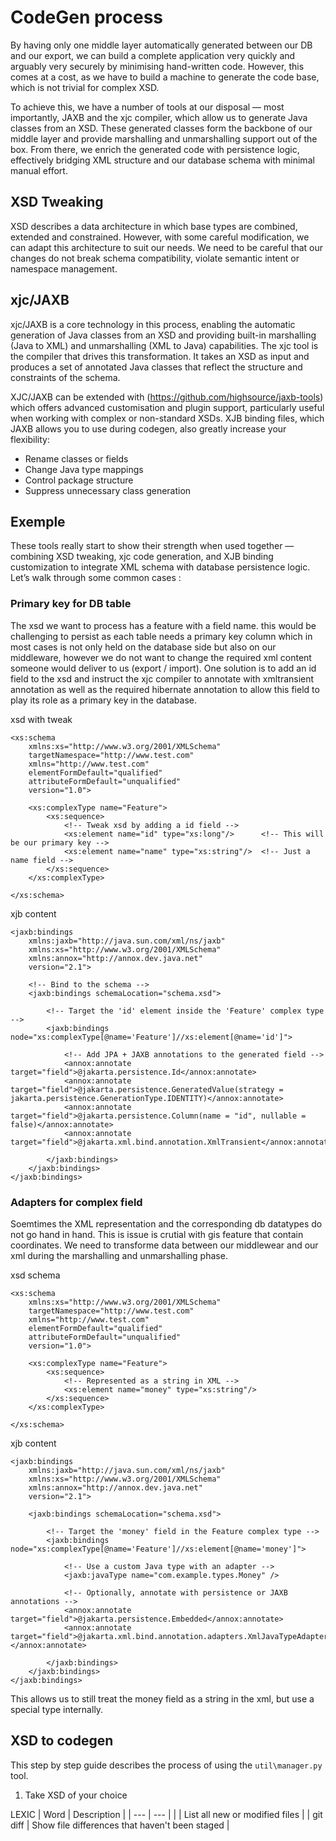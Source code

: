 # CodeGen process
By having only one middle layer automatically generated between our DB and our export, we can build a complete application very quickly and arguably very securely by minimising hand-written code. However, this comes at a cost, as we have to build a machine to generate the code base, which is not trivial for complex XSD.

To achieve this, we have a number of tools at our disposal — most importantly, JAXB and the xjc compiler, which allow us to generate Java classes from an XSD. These generated classes form the backbone of our middle layer and provide marshalling and unmarshalling support out of the box. From there, we enrich the generated code with persistence logic, effectively bridging XML structure and our database schema with minimal manual effort.

## XSD Tweaking
XSD describes a data architecture in which base types are combined, extended and constrained. However, with some careful modification, we can adapt this architecture to suit our needs. We need to be careful that our changes do not break schema compatibility, violate semantic intent or namespace management. 

## xjc/JAXB
xjc/JAXB is a core technology in this process, enabling the automatic generation of Java classes from an XSD and providing built-in marshalling (Java to XML) and unmarshalling (XML to Java) capabilities. The xjc tool is the compiler that drives this transformation. It takes an XSD as input and produces a set of annotated Java classes that reflect the structure and constraints of the schema.

XJC/JAXB can be extended with (https://github.com/highsource/jaxb-tools) which offers advanced customisation and plugin support, particularly useful when working with complex or non-standard XSDs. XJB binding files, which JAXB allows you to use during codegen, also greatly increase your flexibility:

- Rename classes or fields
- Change Java type mappings
- Control package structure
- Suppress unnecessary class generation

## Exemple
These tools really start to show their strength when used together — combining XSD tweaking, xjc code generation, and XJB binding customization to integrate XML schema with database persistence logic.
Let’s walk through some common cases :

### Primary key for DB table
The xsd we want to process has a feature with a field name. this would be challenging to persist as each table needs a primary key column which in most cases is not only held on the database side but also on our middleware, however we do not want to change the required xml content someone would deliver to us (export / import). One solution is to add an id field to the xsd and instruct the xjc compiler to annotate with xmltransient annotation as well as the required hibernate annotation to allow this field to play its role as a primary key in the database.


xsd with tweak 
```
<xs:schema 
    xmlns:xs="http://www.w3.org/2001/XMLSchema"
    targetNamespace="http://www.test.com"
    xmlns="http://www.test.com"
    elementFormDefault="qualified"
    attributeFormDefault="unqualified"
    version="1.0">

    <xs:complexType name="Feature">
        <xs:sequence>
            <!-- Tweak xsd by adding a id field -->
            <xs:element name="id" type="xs:long"/>      <!-- This will be our primary key -->
            <xs:element name="name" type="xs:string"/>  <!-- Just a name field -->
        </xs:sequence>
    </xs:complexType>

</xs:schema>
```

xjb content
```
<jaxb:bindings 
    xmlns:jaxb="http://java.sun.com/xml/ns/jaxb"
    xmlns:xs="http://www.w3.org/2001/XMLSchema"
    xmlns:annox="http://annox.dev.java.net"
    version="2.1">

    <!-- Bind to the schema -->
    <jaxb:bindings schemaLocation="schema.xsd">

        <!-- Target the 'id' element inside the 'Feature' complex type -->
        <jaxb:bindings node="xs:complexType[@name='Feature']//xs:element[@name='id']">

            <!-- Add JPA + JAXB annotations to the generated field -->
            <annox:annotate target="field">@jakarta.persistence.Id</annox:annotate>
            <annox:annotate target="field">@jakarta.persistence.GeneratedValue(strategy = jakarta.persistence.GenerationType.IDENTITY)</annox:annotate>
            <annox:annotate target="field">@jakarta.persistence.Column(name = "id", nullable = false)</annox:annotate>
            <annox:annotate target="field">@jakarta.xml.bind.annotation.XmlTransient</annox:annotate>

        </jaxb:bindings>
    </jaxb:bindings>
</jaxb:bindings>
```

### Adapters for complex field
Soemtimes the XML representation and the corresponding db datatypes do not go hand in hand. This is issue is crutial with gis feature that contain coordinates. We need to transforme data between our middlewear and our xml during the marshalling and unmarshalling phase. 

xsd schema
```
<xs:schema 
    xmlns:xs="http://www.w3.org/2001/XMLSchema"
    targetNamespace="http://www.test.com"
    xmlns="http://www.test.com"
    elementFormDefault="qualified"
    attributeFormDefault="unqualified"
    version="1.0">

    <xs:complexType name="Feature">
        <xs:sequence>
            <!-- Represented as a string in XML -->
            <xs:element name="money" type="xs:string"/>
        </xs:sequence>
    </xs:complexType>

</xs:schema>
```
xjb content
```
<jaxb:bindings 
    xmlns:jaxb="http://java.sun.com/xml/ns/jaxb"
    xmlns:xs="http://www.w3.org/2001/XMLSchema"
    xmlns:annox="http://annox.dev.java.net"
    version="2.1">

    <jaxb:bindings schemaLocation="schema.xsd">

        <!-- Target the 'money' field in the Feature complex type -->
        <jaxb:bindings node="xs:complexType[@name='Feature']//xs:element[@name='money']">

            <!-- Use a custom Java type with an adapter -->
            <jaxb:javaType name="com.example.types.Money" />

            <!-- Optionally, annotate with persistence or JAXB annotations -->
            <annox:annotate target="field">@jakarta.persistence.Embedded</annox:annotate>
            <annox:annotate target="field">@jakarta.xml.bind.annotation.adapters.XmlJavaTypeAdapter(com.example.types.MoneyAdapter.class)</annox:annotate>

        </jaxb:bindings>
    </jaxb:bindings>
</jaxb:bindings>
```

This allows us to still treat the money field as a string in the xml, but use a special type internally.

## XSD to codegen
This step by step guide describes the process of using the ```util\manager.py``` tool.
  

1. Take XSD of your choice

LEXIC
| Word | Description |
| --- | --- |
|  | List all new or modified files |
| git diff | Show file differences that haven't been staged |
